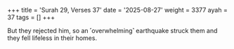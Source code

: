 +++
title = 'Surah 29, Verses 37'
date = '2025-08-27'
weight = 3377
ayah = 37
tags = []
+++

But they rejected him, so an ˹overwhelming˺ earthquake struck them and they fell lifeless in their homes.